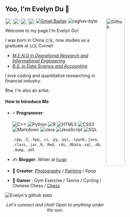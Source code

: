 ## Yoo, I'm Evelyn Du 👋 
<img width="35%" align="right" alt="Github" src="https://user-images.githubusercontent.com/48678280/88862734-4903af80-d201-11ea-968b-9c939d88a37c.gif" />


<a href="https://www.linkedin.com/in/evelyyyn-du/"><img align="left" alt="Evelyn's Kaggle" width="22px" src="https://cdn.jsdelivr.net/npm/simple-icons@v3/icons/linkedin.svg" /><a href="https://www.hackerrank.com/profile/vickydu1213"><img align="left" alt="Evelyn's Kaggle" width="22px" src="https://cdn.jsdelivr.net/npm/simple-icons@v3/icons/hackerrank.svg" /><a href="https://www.kaggle.com/evelynduu"><img align="left" alt="Evelyn's Kaggle" width="22px" src="https://cdn.jsdelivr.net/npm/simple-icons@3.1.0/icons/kaggle.svg" /><a href="https://github.com/Evelyyyynnnn"><img align="left" alt="Evelyn's Kaggle" width="22px" src="https://cdn.jsdelivr.net/npm/simple-icons@v3/icons/github.svg" />[![Gmail Badge](https://img.shields.io/badge/-vickydu1213@gmail.com-c14438?style=flat-square&logo=Gmail&logoColor=white&link=mailto:vickydu1213@gmail.com)](mailto:ishagupta2103@gmail.com)    <img src="https://komarev.com/ghpvc/?username=Evelyyyynnnn" alt="raghav-byte" /> 

Welcome to my page.I'm Evelyn Du! 

I was born in China 🇨🇳, now studies as a graduate at 🇺🇸 Cornell
- *[M.E.N.G in Operational Research and Informational Engineering](https://www.orie.cornell.edu/orie/programs/meng-degree-ithaca/meng-resources/orie-meng-handbook-2024-2025)*
- *[B.S. in Data Science and Accounting](https://mbaen.rmbs.ruc.edu.cn/)*

I love coding and quantitative researching in financial industry.

Btw, I'm also an artist.


#### How to Introduce Me
- ⚡ **Programmer**:
  
    ![C++](https://img.shields.io/badge/-C++-000000?style=for-the-badge&logo=C%2B%2B&logoColor=00599C)
    ![Python](http://img.shields.io/badge/-Python-000000?style=for-the-badge&logo=Visual-studio-code&logoColor=blue)
    ![R](https://img.shields.io/badge/-C++-000000?style=for-the-badge&logo=C%2B%2B&logoColor=00599C)
    ![HTML5](https://img.shields.io/badge/-HTML5-000000?style=for-the-badge&logo=HTML5)
    ![CSS3](https://img.shields.io/badge/-CSS3-000000?style=for-the-badge&logo=CSS3)
    ![Markdown](http://img.shields.io/badge/-Markdown-000000?style=for-the-badge&logo=Markdown&logoColor=magenta)
    ![Java](https://img.shields.io/badge/-Java-000000?style=for-the-badge&logo=Java&logoColor=007396)
    ![JavaScript](https://img.shields.io/badge/-JavaScript-000000?style=for-the-badge&logo=javascript)
    ![SQL](https://img.shields.io/badge/-SQL-000000?style=for-the-badge&logo=MySQL)
  
    `.cpp`, `.h`, `.hpp`, `.cc`, `.py`, `.pyc`, `.ipynb`,`.java`, `.class`, `.jar`,`.R`, `.Rmd`, `.rds`, `.RData`,`.sql`, `.db`, `.dump`, `.ddl`

- ✍️ **Blogger**: Writer at [hugo](https://evelyn-english-post-site.vercel.app/)
- 🏃 **Creator**: [Photography](https://www.instagram.com/viii.iiicky?igsh=MWNpczJ3MmtlOGhnaA%3D%3D&utm_source=qr) / [Painting](https://jekyll-typing-artist.vercel.app/) / Kpop 
- 🥋 **Gamer** : Gym Exercise / Tennis / Cycling / Chinese Chess / [Chess](https://papergames.io/zh/%E4%BA%94%E5%AD%90%E6%A3%8B)

![Evelyn's github stats](https://github-readme-stats.vercel.app/api?username=AkhilGKrishnan&show_icons=true&theme=dark)

<p align="center">
  <i>Let's connect and chat! Open to anything under the sun.</i>




